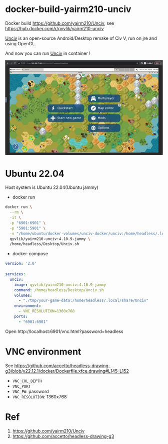 # docker-build-yairm210-unciv

Docker build https://github.com/yairm210/Unciv, see https://hub.docker.com/r/qyvlik/yairm210-unciv

[Unciv](https://github.com/yairm210/Unciv) is an open-source Android/Desktop remake of Civ V, run on jre and using OpenGL.

And now you can run [Unciv](https://github.com/yairm210/Unciv) in container !

![](docs/unciv-game-001.jpg)

# Ubuntu 22.04

Host system is Ubuntu 22.04(Ubuntu jammy)

- docker run

```bash
docker run \
  --rm \
  -it \
  -p "6901:6901" \
  -p "5901:5901" \
  -v "/home/ubuntu/docker-volumes/unciv-docker/unciv:/home/headless/.local/share/Unciv" \
  qyvlik/yairm210-unciv:4.10.9-jammy \
  /home/headless/Desktop/Unciv.sh
```

- docker-compose

```yaml
version: '2.0'

services:
  unciv:
    image: qyvlik/yairm210-unciv:4.10.9-jammy
    command: /home/headless/Desktop/Unciv.sh
    volumes:
      - "./tmp/your-game-data:/home/headless/.local/share/Unciv"
    environment:
      - VNC_RESOLUTION=1360x768
    ports:
      - "6901:6901"
```

Open http://localhost:6901/vnc.html?password=headless

# VNC environment

See https://github.com/accetto/headless-drawing-g3/blob/v22.12.1/docker/Dockerfile.xfce.drawing#L145-L152

- `VNC_COL_DEPTH`
- `VNC_PORT`
- `VNC_PW`: password
- `VNC_RESOLUTION`: 1360x768

# Ref

1. https://github.com/yairm210/Unciv
2. https://github.com/accetto/headless-drawing-g3
